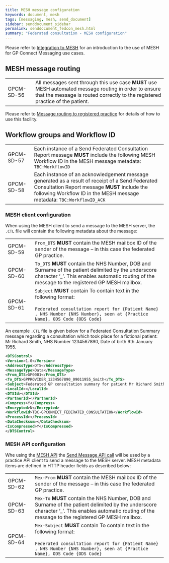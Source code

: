 ```yaml
---
title: MESH message configuration
keywords: document, mesh
tags: [messaging, mesh, send_document]
sidebar: senddocument_sidebar
permalink: senddocument_fedcon_mesh.html
summary: "Federated consultation - MESH configuration"
---
```


Please refer to [Integration to MESH](integration_mesh.html) for an introduction to the use of MESH for GP Connect Messaging use cases.

## MESH message routing ##

<table class="requirement-box">
  <tr>
    <td>GPCM-SD-56</td>
    <td>All messages sent through this use case <b>MUST</b> use MESH automated message routing in order to ensure that the message is routed correctly to the registered practice of the patient.</td>
  </tr>
</table>

Please refer to [Message routing to registered practice](integration_mesh.html#message-routing-to-registered-practice) for details of how to use this facility.

## Workflow groups and Workflow ID ##

<table class="requirement-box">
  <tr>
    <td>GPCM-SD-57</td>
    <td>Each instance of a Send Federated Consultation Report message <b>MUST</b> include the following MESH Workflow ID in the MESH message metadata: <code>TBC:WorkflowID</code></td>
  </tr>
  <tr>
    <td>GPCM-SD-58</td>
    <td>Each instance of an acknowledgement message generated as a result of receipt of a Send Federated Consultation Report message <b>MUST</b> include the following Workflow ID in the MESH message metadata: <code>TBC:WorkflowID_ACK</code></td>
  </tr>
</table>

### MESH client configuration 

When using the MESH client to send a message to the MESH server, the `.CTL` file will contain the following metadata about the message:

<table class="requirement-box">
  <tr>
    <td>GPCM-SD-59</td>
    <td><code>From_DTS</code> <b>MUST</b> contain the MESH mailbox ID of the sender of the message – in this case the federated GP practice.</td>
  </tr>
  <tr>
    <td>GPCM-SD-60</td>
    <td><code>To_DTS</code> <b>MUST</b> contain the NHS Number, DOB and Surname of the patient delimited by the underscore character ‘_’. This enables automatic routing of the message to the registered GP MESH mailbox.</td>
  </tr>
  <tr>
    <td>GPCM-SD-61</td>
    <td><code>Subject</code> <b>MUST</b> contain To contain text in the following format:<br/><br/><code>Federated consultation report for {Patient Name} , NHS Number {NHS Number}, seen at {Practice Name}, ODS Code {ODS Code}</code></td>
  </tr>
</table>


An example `.CTL` file is given below for a Federated Consultation Summary message regarding a consultation which took place for a fictional patient: Mr Richard Smith, NHS Number 1234567890, Date of birth 9th January 1955.

```xml
<DTSControl>
<Version>1.0</Version>
<AddressType>DTS</AddressType>
<MessageType>Data</MessageType>
<From_DTS>GP0001</From_DTS>
<To_DTS>GPPROVIDER_1234567890_09011955_Smith</To_DTS>
<Subject>Federated GP consultation summary for patient Mr Richard Smith , NHS Number 1234567890, with details of encounter which at practice GP0001</Subject>
<LocalId></LocalId>
<DTSId></DTSId>
<PartnerId></PartnerId>
<Compress>Y</Compress>
<Encrypted>N</Encrypted>
<WorkflowId>TBC-GPCONNECT_FEDERATED_CONSULTATION</WorkflowId>
<ProcessId></ProcessId>
<DataChecksum></DataChecksum>
<IsCompressed>Y</IsCompressed>
</DTSControl>
```

### MESH API configuration ###

Whe using the [MESH API](https://meshapi.docs.apiary.io/) the [Send Message API call](https://meshapi.docs.apiary.io/#reference/0/mesh-messages/send-a-message) will be used by a practice API client to send a message to the MESH server. MESH metadata items are defined in HTTP header fields as described below:

<table class="requirement-box">
  <tr>
    <td>GPCM-SD-62</td>
    <td><code>Mex-From</code>  <b>MUST</b> contain  the MESH mailbox ID of the sender of the message – in this case the federated GP practice.</td>
  </tr>
  <tr>
    <td>GPCM-SD-63</td>
    <td><code>Mex-To</code> <b>MUST</b> contain the NHS Number, DOB and Surname of the patient delimited by the underscore character ‘_’. This enables automatic routing of the message to the registered GP MESH mailbox.</td>
  </tr>
  <tr>
    <td>GPCM-SD-64</td>
    <td><code>Mex-Subject</code> <b>MUST</b> contain To contain text in the following format:<br/><br/><code>Federated consultation report for {Patient Name} , NHS Number {NHS Number}, seen at {Practice Name}, ODS Code {ODS Code}</code></td>
  </tr>
</table>

